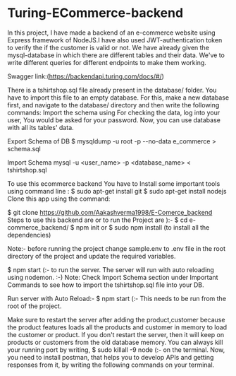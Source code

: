 # Turing-ECommerce-backend
In this project, I have made a backend of an e-commerce website using Express framework of NodeJS.I have also used JWT-authentication token to verify the if the customer is valid or not. We have already given the mysql-database in which there are different tables and their data. We've to write different queries for different endpoints to make them working.

Swagger link:(https://backendapi.turing.com/docs/#/)

There is a tshirtshop.sql file already present in the database/ folder. You have to import this file to an empty database. For this, make a new database first, and navigate to the database/ directory and then write the following commands: Import the schema using For checking the data, log into your user, You would be asked for your password. Now, you can use database with all its tables' data.

Export Schema of DB $ mysqldump -u root -p --no-data e_commerce > schema.sql

Import Schema mysql -u <user_name> -p <database_name> < tshirtshop.sql

To use this ecommerce backend You have to Install some important tools using command line : $ sudo apt-get install git $ sudo apt-get install nodejs Clone this app using the command:

$ git clone https://github.com/Aakashverma1998/E-Comerce_backend Steps to use this backend are or to run the Project are ):- $ cd e-commerce_backend/ $ npm init or $ sudo npm install (to install all the dependencies)

Note:- before running the project change sample.env to .env file in the root directory of the project and update the required variables.

$ npm start (:- to run the server. The server will run with auto reloading using nodemon. :-) Note: Check Import Schema section under Important Commands to see how to import the tshirtshop.sql file into your DB.

Run server with Auto Reload:- $ npm start (:- This needs to be run from the root of the project.

Make sure to restart the server after adding the product,customer because the product features loads all the products and customer in memory to load the customer or product. If you don't restart the server, then it will keep on products or customers from the old database memory. You can always kill your running port by writing, $ sudo killall -9 node (:- on the terminal. Now, you need to install postman, that helps you to develop APIs and getting responses from it, by writing the following commands on your terminal.
